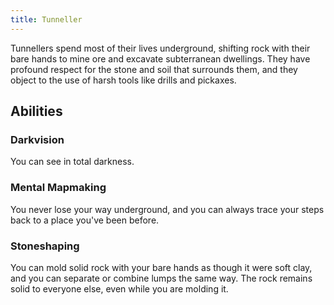 ```yaml
---
title: Tunneller
---
```


Tunnellers spend most of their lives underground, shifting rock with their bare hands to mine ore and excavate subterranean dwellings. They have profound respect for the stone and soil that surrounds them, and they object to the use of harsh tools like drills and pickaxes.

## Abilities

### Darkvision

You can see in total darkness.

### Mental Mapmaking

You never lose your way underground, and you can always trace your steps back to a place you've been before.

### Stoneshaping

You can mold solid rock with your bare hands as though it were soft clay, and you can separate or combine lumps the same way. The rock remains solid to everyone else, even while you are molding it.
